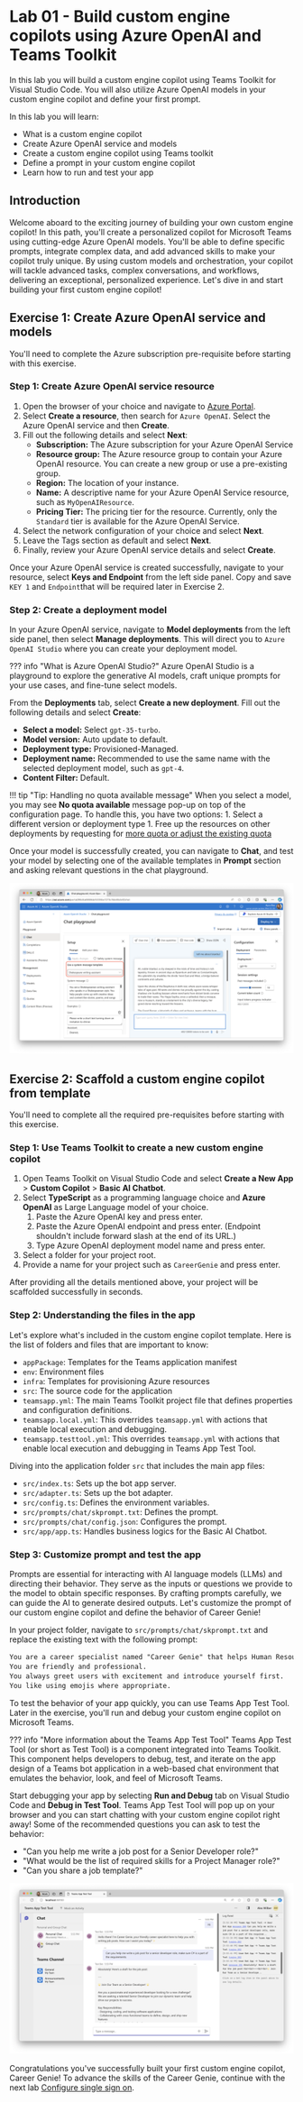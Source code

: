 # Lab 01 - Build custom engine copilots using Azure OpenAI and Teams Toolkit

In this lab you will build a custom engine copilot using Teams Toolkit for Visual Studio Code. You will also utilize Azure OpenAI models in your custom engine copilot and define your first prompt.

In this lab you will learn:

- What is a custom engine copilot
- Create Azure OpenAI service and models
- Create a custom engine copilot using Teams toolkit
- Define a prompt in your custom engine copilot
- Learn how to run and test your app

## Introduction

Welcome aboard to the exciting journey of building your own custom engine copilot! In this path, you'll create a personalized copilot for Microsoft Teams using cutting-edge Azure OpenAI models. You'll be able to define specific prompts, integrate complex data, and add advanced skills to make your copilot truly unique. By using custom models and orchestration, your copilot will tackle advanced tasks, complex conversations, and workflows, delivering an exceptional, personalized experience. Let's dive in and start building your first custom engine copilot!

## Exercise 1: Create Azure OpenAI service and models

You'll need to complete the Azure subscription pre-requisite before starting with this exercise.

### Step 1: Create Azure OpenAI service resource

1. Open the browser of your choice and navigate to [Azure Portal](https://portal.azure.com).
1. Select **Create a resource**, then search for `Azure OpenAI`. Select the Azure OpenAI service and then **Create**.
1. Fill out the following details and select **Next**:
    - **Subscription:** The Azure subscription for your Azure OpenAI Service
    - **Resource group:** The Azure resource group to contain your Azure OpenAI resource. You can create a new group or use a pre-existing group.
    - **Region:** The location of your instance.
    - **Name:** A descriptive name for your Azure OpenAI Service resource, such as `MyOpenAIResource`.
    - **Pricing Tier:** The pricing tier for the resource. Currently, only the `Standard` tier is available for the Azure OpenAI Service.
1. Select the network configuration of your choice and select **Next**.
1. Leave the Tags section as default and select **Next**.
1. Finally, review your Azure OpenAI service details and select **Create**.

Once your Azure OpenAI service is created successfully, navigate to your resource, select **Keys and Endpoint** from the left side panel. Copy and save `KEY 1` and `Endpoint`that will be required later in Exercise 2.

### Step 2: Create a deployment model

In your Azure OpenAI service, navigate to **Model deployments** from the left side panel, then select **Manage deployments**. This will direct you to `Azure OpenAI Studio` where you can create your deployment model.

??? info "What is Azure OpenAI Studio?"
    Azure OpenAI Studio is a playground to explore the generative AI models, craft unique prompts for your use cases, and fine-tune select models.

From the **Deployments** tab, select **Create a new deployment**. Fill out the following details and select **Create**:

- **Select a model:** Select `gpt-35-turbo`.
- **Model version:** Auto update to default.
- **Deployment type:** Provisioned-Managed.
- **Deployment name:** Recommended to use the same name with the selected deployment model, such as `gpt-4`.
- **Content Filter:** Default.

!!! tip "Tip: Handling no quota available message"
    When you select a model, you may see **No quota available** message pop-up on top of the configuration page. To handle this, you have two options:
    1. Select a different version or deployment type
    1. Free up the resources on other deployments by requesting for [more quota or adjust the existing quota](https://oai.azure.com/portal/96d4a6668daf4335bc1273c1bb46cb4f/quota)

Once your model is successfully created, you can navigate to **Chat**, and test your model by selecting one of the available templates in **Prompt** section and asking relevant questions in the chat playground.

![Testing the model in Azure OpenAI Studio Chat Playground](../../assets/images/custom-engine-01/azure-openai-studio-chat.png)

## Exercise 2: Scaffold a custom engine copilot from template

You'll need to complete all the required pre-requisites before starting with this exercise.

### Step 1: Use Teams Toolkit to create a new custom engine copilot

1. Open Teams Toolkit on Visual Studio Code and select **Create a New App** > **Custom Copilot** > **Basic AI Chatbot**.
1. Select **TypeScript** as a programming language choice and **Azure OpenAI** as Large Language model of your choice.
    1. Paste the Azure OpenAI key and press enter.
    1. Paste the Azure OpenAI endpoint and press enter. (Endpoint shouldn't include forward slash at the end of its URL.)
    1. Type Azure OpenAI deployment model name and press enter.
1. Select a folder for your project root.
1. Provide a name for your project such as `CareerGenie` and press enter.

After providing all the details mentioned above, your project will be scaffolded successfully in seconds.

### Step 2: Understanding the files in the app

Let's explore what's included in the custom engine copilot template. Here is the list of folders and files that are important to know:

- `appPackage`: Templates for the Teams application manifest
- `env`: Environment files
- `infra`: Templates for provisioning Azure resources
- `src`: The source code for the application
- `teamsapp.yml`: The main Teams Toolkit project file that defines properties and configuration definitions.
- `teamsapp.local.yml`: This overrides `teamsapp.yml` with actions that enable local execution and debugging.
- `teamsapp.testtool.yml`: This overrides `teamsapp.yml` with actions that enable local execution and debugging in Teams App Test Tool.

Diving into the application folder `src` that includes the main app files:

- `src/index.ts`: Sets up the bot app server.
- `src/adapter.ts`: Sets up the bot adapter.
- `src/config.ts`: Defines the environment variables.
- `src/prompts/chat/skprompt.txt`: Defines the prompt.
- `src/prompts/chat/config.json`: Configures the prompt.
- `src/app/app.ts`: Handles business logics for the Basic AI Chatbot.


### Step 3: Customize prompt and test the app

Prompts are essential for interacting with AI language models (LLMs) and directing their behavior. They serve as the inputs or questions we provide to the model to obtain specific responses. By crafting prompts carefully, we can guide the AI to generate desired outputs. Let's customize the prompt of our custom engine copilot and define the behavior of Career Genie!

In your project folder, navigate to `src/prompts/chat/skprompt.txt` and replace the existing text with the following prompt:

```html
You are a career specialist named "Career Genie" that helps Human Resources team for writing job posts.
You are friendly and professional.
You always greet users with excitement and introduce yourself first.
You like using emojis where appropriate.
```

To test the behavior of your app quickly, you can use Teams App Test Tool. Later in the exercise, you'll run and debug your custom engine copilot on Microsoft Teams.

??? info "More information about the Teams App Test Tool"
    Teams App Test Tool (or short as Test Tool) is a component integrated into Teams Toolkit. This component helps developers to debug, test, and iterate on the app design of a Teams bot application in a web-based chat environment that emulates the behavior, look, and feel of Microsoft Teams.

Start debugging your app by selecting **Run and Debug** tab on Visual Studio Code and **Debug in Test Tool**. Teams App Test Tool will pop up on your browser and you can start chatting with your custom engine copilot right away! Some of the recommended questions you can ask to test the behavior:

- "Can you help me write a job post for a Senior Developer role?"
- "What would be the list of required skills for a Project Manager role?"
- "Can you share a job template?"

![Test Career Genie in App Test Tool](../../assets/images/custom-engine-01/teams-app-test-tool.png)

Congratulations you've successfully built your first custom engine copilot, Career Genie! To advance the skills of the Career Genie, continue with the next lab [Configure single sign on](02-rag.md).